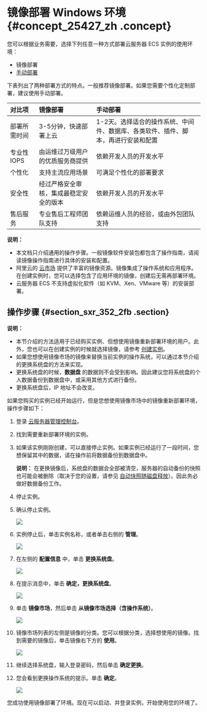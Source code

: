 # 镜像部署 Windows 环境 {#concept_25427_zh .concept}

您可以根据业务需要，选择下列任意一种方式部署云服务器 ECS 实例的使用环境：

-   镜像部署
-   [手动部署](intl.zh-CN/建站教程/搭建WordPress网站.md#)

下表列出了两种部署方式的特点。一般推荐镜像部署。如果您需要个性化定制部署，建议使用手动部署。

|对比项|镜像部署|手动部署|
|:--|:---|:---|
|部署所需时间|3-5分钟，快速部署上云|1-2天。选择适合的操作系统、中间件、数据库、各类软件、插件、脚本，再进行安装和配置|
|专业性 IOPS|由运维过万级用户的优质服务商提供|依赖开发人员的开发水平|
|个性化|支持主流应用场景|可满足个性化的部署要求|
|安全性|经过严格安全审核，集成最稳定安全的版本|依赖开发人员的开发水平|
|售后服务|专业售后工程师团队支持|依赖运维人员的经验，或由外包团队支持|

**说明：** 

-   本文档只介绍通用的操作步骤。一般镜像软件安装包都包含了操作指南，请阅读镜像操作指南进行具体的安装和配置。
-   阿里云的 [云市场](http://market.aliyun.com/) 提供了丰富的镜像资源。镜像集成了操作系统和应用程序。在创建实例时，您可以选择包含了应用环境的镜像，创建后无需再部署环境。
-   云服务器 ECS 不支持虚拟化软件（如 KVM、Xen、VMware 等）的安装部署。

## 操作步骤 {#section_sxr_352_2fb .section}

**说明：** 

-   本节介绍的方法适用于已经购买实例、但想使用镜像重新部署环境的用户。此外，您也可以在创建实例的时候就选择镜像，请参考 [创建实例](http://help.aliyun.com/document_detail/25424.html)。
-   如果您想使用镜像市场的镜像来替换当前实例的操作系统，可以通过本节介绍的更换系统盘的方法来实现。
-   更换系统盘的时候，**数据盘** 的数据则不会受到影响。因此建议您将系统盘的个人数据备份到数据盘中，或采用其他方式进行备份。
-   更换系统盘后，IP 地址不会改变。

如果您购买的实例已经开始运行，但是您想使用镜像市场中的镜像重新部署环境，操作步骤如下：

1.  登录 [云服务器管理控制台](https://ecs.console.aliyun.com/#/home)。
2.  找到需要重新部署环境的实例。
3.  如果该实例刚刚创建，可以直接停止实例。如果实例已经运行了一段时间，您想保留其中的数据，请在操作前将数据备份到数据盘中。

    **说明：** 在更换镜像后，系统盘的数据会全部被清空，服务器的自动备份的快照也可能会被删除（取决于您的设置，请参见 [自动快照随磁盘释放](http://help.aliyun.com/document_detail/31691.html)）。因此务必做好数据备份工作。

4.  停止实例。
5.  确认停止实例。

    ![](http://static-aliyun-doc.oss-cn-hangzhou.aliyuncs.com/assets/img/9762/154407621612076_zh-CN.png)

6.  实例停止后，单击实例名称，或者单击右侧的 **管理**。

    ![](http://static-aliyun-doc.oss-cn-hangzhou.aliyuncs.com/assets/img/9762/154407621612077_zh-CN.png)

7.  在左侧的 **配置信息** 中，单击 **更换系统盘**。

    ![](http://static-aliyun-doc.oss-cn-hangzhou.aliyuncs.com/assets/img/9772/154407621612978_zh-CN.png)

8.  在提示消息中，单击 **确定，更换系统盘**。

    ![](http://static-aliyun-doc.oss-cn-hangzhou.aliyuncs.com/assets/img/9762/154407621612079_zh-CN.png)

9.  单击 **镜像市场**，然后单击 **从镜像市场选择（含操作系统）**。

    ![](http://static-aliyun-doc.oss-cn-hangzhou.aliyuncs.com/assets/img/9762/154407621612080_zh-CN.png)

10. 镜像市场列表的左侧是镜像的分类。您可以根据分类，选择想使用的镜像。找到需要的镜像后，单击镜像右下方的 **使用**。

    ![](http://static-aliyun-doc.oss-cn-hangzhou.aliyuncs.com/assets/img/9772/154407621612979_zh-CN.jpg)

11. 继续选择系统盘，输入登录密码，然后单击 **确定更换**。
12. 您会看到更换操作系统的提示。单击 **确定**。

    ![](http://static-aliyun-doc.oss-cn-hangzhou.aliyuncs.com/assets/img/9762/154407621612083_zh-CN.png)


您成功使用镜像部署了环境。现在可以启动、并登录实例，开始使用您的环境了。

